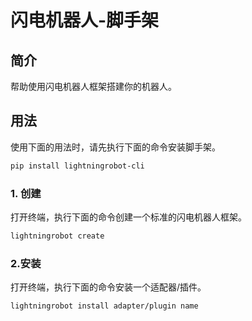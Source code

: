 # 闪电机器人-脚手架
## 简介
帮助使用闪电机器人框架搭建你的机器人。

## 用法
使用下面的用法时，请先执行下面的命令安装脚手架。
```bash
pip install lightningrobot-cli
``` 
### 1. 创建
打开终端，执行下面的命令创建一个标准的闪电机器人框架。
```bash
lightningrobot create
``` 
### 2.安装
打开终端，执行下面的命令安装一个适配器/插件。
```bash
lightningrobot install adapter/plugin name
``` 